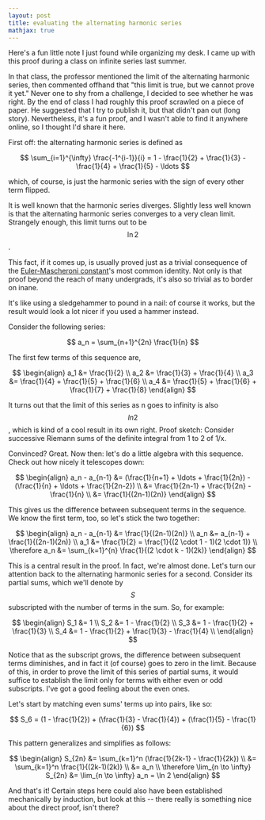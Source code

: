```yaml
---
layout: post
title: evaluating the alternating harmonic series
mathjax: true
---
```


Here's a fun little note I just found while organizing my desk. I came up with this proof during a class on infinite series last summer.

In that class, the professor mentioned the limit of the alternating harmonic series, then commented offhand that "this limit is true, but we cannot prove it yet." Never one to shy from a challenge, I decided to see whether he was right. By the end of class I had roughly this proof scrawled on a piece of paper. He suggested that I try to publish it, but that didn't pan out (long story). Nevertheless, it's a fun proof, and I wasn't able to find it anywhere online, so I thought I'd share it here.

First off: the alternating harmonic series is defined as


$$
\sum_{i=1}^{\infty} \frac{-1^{i-1}}{i} = 1 - \frac{1}{2} + \frac{1}{3} - \frac{1}{4} + \frac{1}{5} - \ldots
$$

which, of course, is just the harmonic series with the sign of every other term flipped.

It is well known that the harmonic series diverges. Slightly less well known is that the alternating harmonic series converges to a very clean limit. Strangely enough, this limit turns out to be $$\ln 2$$.

This fact, if it comes up, is usually proved just as a trivial consequence of the [Euler-Mascheroni constant](https://en.wikipedia.org/wiki/Euler%E2%80%93Mascheroni_constant)'s most common identity. Not only is that proof beyond the reach of many undergrads, it's also so trivial as to border on inane.

It's like using a sledgehammer to pound in a nail: of course it works, but the result would look a lot nicer if you used a hammer instead.

Consider the following series:

$$
a_n = \sum_{n+1}^{2n} \frac{1}{n}
$$

The first few terms of this sequence are,

$$
\begin{align}
a_1 &= \frac{1}{2} \\
a_2 &= \frac{1}{3} + \frac{1}{4} \\
a_3 &= \frac{1}{4} + \frac{1}{5} + \frac{1}{6} \\
a_4 &= \frac{1}{5} + \frac{1}{6} + \frac{1}{7} + \frac{1}{8}
\end{align}
$$

It turns out that the limit of this series as n goes to infinity is also $$ln 2$$, which is kind of a cool result in its own right. Proof sketch: Consider successive Riemann sums of the definite integral from 1 to 2 of 1/x.

Convinced? Great. Now then: let's do a little algebra with this sequence. Check out how nicely it telescopes down:

$$
\begin{align}
a_n - a_{n-1} &= (\frac{1}{n+1} + \ldots + \frac{1}{2n}) - (\frac{1}{n} + \ldots + \frac{1}{2n-2}) \\
&= \frac{1}{2n-1} + \frac{1}{2n} - \frac{1}{n} \\
&= \frac{1}{(2n-1)(2n)}
\end{align}
$$

This gives us the difference between subsequent terms in the sequence. We know the first term, too, so let's stick the two together:

$$
\begin{align}
a_n - a_{n-1} &= \frac{1}{(2n-1)(2n)} \\
a_n &= a_{n-1} + \frac{1}{(2n-1)(2n)} \\
a_1 &= \frac{1}{2} = \frac{1}{(2 \cdot 1 - 1)(2 \cdot 1)} \\
\therefore a_n &= \sum_{k=1}^{n} \frac{1}{(2 \cdot k - 1)(2k)}
\end{align}
$$

This is a central result in the proof. In fact, we're almost done. Let's turn our attention back to the alternating harmonic series for a second. Consider its partial sums, which we'll denote by $$S$$ subscripted with the number of terms in the sum. So, for example:

$$
\begin{align}
S_1 &= 1 \\
S_2 &= 1 - \frac{1}{2} \\
S_3 &= 1 - \frac{1}{2} + \frac{1}{3} \\
S_4 &= 1 - \frac{1}{2} + \frac{1}{3} - \frac{1}{4} \\
\end{align}
$$

Notice that as the subscript grows, the difference between subsequent terms diminishes, and in fact it (of course) goes to zero in the limit. Because of this, in order to prove the limit of this series of partial sums, it would suffice to establish the limit only for terms with either even or odd subscripts. I've got a good feeling about the even ones.

Let's start by matching even sums' terms up into pairs, like so:

$$
S_6 = (1 - \frac{1}{2}) + (\frac{1}{3} - \frac{1}{4}) + (\frac{1}{5} - \frac{1}{6})
$$

This pattern generalizes and simplifies as follows:

$$
\begin{align}
S_{2n} &= \sum_{k=1}^n (\frac{1}{2k-1} - \frac{1}{2k}) \\
&= \sum_{k=1}^n \frac{1}{(2k-1)(2k)} \\
&= a_n \\
\therefore \lim_{n \to \infty} S_{2n} &= \lim_{n \to \infty} a_n = \ln 2
\end{align}
$$

And that's it! Certain steps here could also have been established mechanically by induction, but look at this -- there really is something nice about the direct proof, isn't there?
